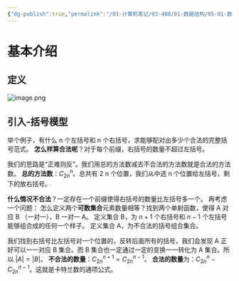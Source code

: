 ```yaml
---
{"dg-publish":true,"permalink":"/01-计算机笔记/03-408/01-数据结构/05-01-数据结构与算法-zuo/数据结构/卡特兰数的证明/","tags":["personal/blog","algorithm/math/Catalan-number","algorithm/math"]}
---
```


# 基本介绍

## 定义
![image.png](https://yelanyanyu-img-bed.oss-cn-hangzhou.aliyuncs.com/img/blog/2024/05/20240509191947.png)

## 引入-括号模型
举个例子，有什么 n 个左括号和 n 个右括号，求能够配对出多少个合法的完整括号范式。
**怎么样算合法呢**？对于每个前缀，右括号的数量不超过左括号。

我们的思路是“正难则反”。我们用总的方法数减去不合法的方法数就是合法的方法数。
**总的方法数**：$C_{2n}^{n}$。总共有 2 n 个位置，我们从中选 n 个位置给左括号，剩下的放右括号。

**什么情况不合法**？一定存在一个前缀使得右括号的数量比左括号多一个。
再考虑一个问题：
	怎么定义两个**可数集合**元素数量相等？找到两个单射函数，使得 A 对应 B （一对一），B 一对一 A。
定义集合 B，为 $n+1$ 个右括号和 $n-1$ 个左括号能够组合成的任何一个样子。
定义集合 A，为不合法的括号组合集合。

我们找到右括号比左括号对一个位置的，反转后面所有的括号，我们会发现 A 正好可以一一对应 B 集合。而 B 集合也一定通过一定的变换一一转化为 A 集合。所以 $\left| A \right|=\left| B \right|$。
**不合法的数量**：$C_{2n}^{n+1}=C_{2n}^{n-1}$。
**合法的数量**为：$C_{2n}^{n}-C_{2n}^{n-1}$。这就是卡特兰数的通项公式。